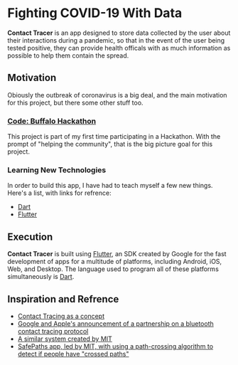 # Fighting COVID-19 With Data
**Contact Tracer** is an app designed to store data collected by the user about their interactions during a pandemic, so that in the event of the user being tested positive, they can provide health officals with as much information as possible to help them contain the spread.
## Motivation
Obiously the outbreak of coronavirus is a big deal, and the main motivation for this project, but there some other stuff too.
### [Code: Buffalo Hackathon](https://www.43north.org/code-buffalo/)
This project is part of my first time participating in a Hackathon. With the prompt of "helping the community", that is the big picture goal for this project.
### Learning New Technologies
In order to build this app, I have had to teach myself a few new things. Here's a list, with links for refrence:
- [Dart](https://dart.dev/)
- [Flutter](https://flutter.dev/)
## Execution
**Contact Tracer** is built using [Flutter](https://flutter.dev/), an SDK created by Google for the fast development of apps for a multitude of platforms, including Android, iOS, Web, and Desktop. The language used to program all of these platforms simultaneously is [Dart](https://dart.dev/).
## Inspiration and Refrence
- [Contact Tracing as a concept](https://en.wikipedia.org/wiki/Contact_tracing)
- [Google and Apple's announcement of a partnership on a bluetooth contact tracing protocol](https://blog.google/inside-google/company-announcements/apple-and-google-partner-covid-19-contact-tracing-technology)
- [A similar system created by MIT](https://pact.mit.edu/)
- [SafePaths app, led by MIT, with using a path-crossing algorithm to detect if people have "crossed paths"](https://www.media.mit.edu/projects/safepaths/overview/)

